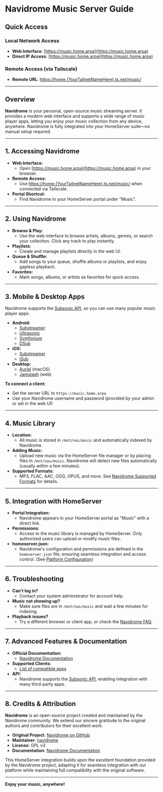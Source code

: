 # Navidrome Music Server Guide

## Quick Access

### Local Network Access
- **Web Interface**: [https://music.home.arpa](https://music.home.arpa)
- **Direct IP Access**: [https://music.home.arpa](https://music.home.arpa)

### Remote Access (via Tailscale)
- **Remote URL**: [https://home.{YourTailnetNameHere}.ts.net/music/](https://home.{YourTailnetNameHere}.ts.net/music/)

---

## Overview

**Navidrome** is your personal, open-source music streaming server. It provides a modern web interface and supports a wide range of music player apps, letting you enjoy your music collection from any device, anywhere. Navidrome is fully integrated into your HomeServer suite—no manual setup required.

---

## 1. Accessing Navidrome

- **Web Interface:**
  - Open [https://music.home.arpa](https://music.home.arpa) in your browser.
- **Remote Access:**
  - Use [https://home.{YourTailnetNameHere}.ts.net/music/](https://home.{YourTailnetNameHere}.ts.net/music/) when connected via Tailscale.
- **Portal Shortcut:**
  - Find Navidrome in your HomeServer portal under "Music".

---

## 2. Using Navidrome

- **Browse & Play:**
  - Use the web interface to browse artists, albums, genres, or search your collection. Click any track to play instantly.
- **Playlists:**
  - Create and manage playlists directly in the web UI.
- **Queue & Shuffle:**
  - Add songs to your queue, shuffle albums or playlists, and enjoy gapless playback.
- **Favorites:**
  - Mark songs, albums, or artists as favorites for quick access.

---

## 3. Mobile & Desktop Apps

Navidrome supports the [Subsonic API](https://www.navidrome.org/docs/usage/clients/), so you can use many popular music player apps:

- **Android:**
  - [Substreamer](https://substreamerapp.com/)
  - [Ultrasonic](https://github.com/ultrasonic/ultrasonic)
  - [Symfonium](https://symfonium.app/)
  - [DSub](https://github.com/danieloeh/DSub)
- **iOS:**
  - [Substreamer](https://substreamerapp.com/)
  - [iSub](https://isubapp.com/)
- **Desktop:**
  - [Aurial](https://github.com/kraxarn/aurial) (macOS)
  - [Jamstash](https://jamstash.com/) (web)

**To connect a client:**
- Set the server URL to `https://music.home.arpa`
- Use your Navidrome username and password (provided by your admin or set in the web UI)

---

## 4. Music Library

- **Location:**
  - All music is stored in `/mnt/nas/music` and automatically indexed by Navidrome.
- **Adding Music:**
  - Upload new music via the HomeServer file manager or by placing files in `/mnt/nas/music`. Navidrome will detect new files automatically (usually within a few minutes).
- **Supported Formats:**
  - MP3, FLAC, AAC, OGG, OPUS, and more. See [Navidrome Supported Formats](https://www.navidrome.org/docs/usage/file-formats/) for details.

---

## 5. Integration with HomeServer

- **Portal Integration:**
  - Navidrome appears in your HomeServer portal as "Music" with a direct link.
- **Permissions:**
  - Access to the music library is managed by HomeServer. Only authorized users can upload or modify music files.
- **homeserver.json:**
  - Navidrome's configuration and permissions are defined in the `homeserver.json` file, ensuring seamless integration and access control. (See [Platform Configuration](homeserver.json.md))

---

## 6. Troubleshooting

- **Can't log in?**
  - Contact your system administrator for account help.
- **Music not showing up?**
  - Make sure files are in `/mnt/nas/music` and wait a few minutes for indexing.
- **Playback issues?**
  - Try a different browser or client app, or check the [Navidrome FAQ](https://www.navidrome.org/docs/faq/).

---

## 7. Advanced Features & Documentation

- **Official Documentation:**
  - [Navidrome Documentation](https://www.navidrome.org/docs/)
- **Supported Clients:**
  - [List of compatible apps](https://www.navidrome.org/docs/usage/clients/)
- **API:**
  - Navidrome supports the [Subsonic API](https://www.navidrome.org/docs/usage/api/), enabling integration with many third-party apps.

---

## 8. Credits & Attribution

**Navidrome** is an open-source project created and maintained by the Navidrome community. We extend our sincere gratitude to the original authors and contributors for their excellent work.

- **Original Project**: [Navidrome on GitHub](https://github.com/navidrome/navidrome)
- **Maintainer**: [navidrome](https://github.com/navidrome)
- **License**: GPL v3
- **Documentation**: [Navidrome Documentation](https://www.navidrome.org/docs/)

This HomeServer integration builds upon the excellent foundation provided by the Navidrome project, adapting it for seamless integration with our platform while maintaining full compatibility with the original software.

---

**Enjoy your music, anywhere!**
